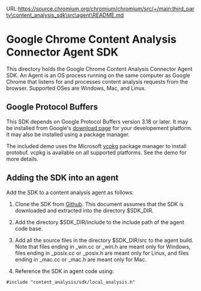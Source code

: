 URL:https://source.chromium.org/chromium/chromium/src/+/main:third_party\content_analysis_sdk\src\agent\README.md
# Google Chrome Content Analysis Connector Agent SDK

This directory holds the Google Chrome Content Analysis Connector Agent SDK.
An Agent is an OS process running on the same computer as Google Chrome
that listens for and processes content analysis requests from the browser.
Supported OSes are Windows, Mac, and Linux.

## Google Protocol Buffers

This SDK depends on Google Protocol Buffers version 3.18 or later.  It may be
installed from Google's [download page](https://developers.google.com/protocol-buffers/docs/downloads#release-packages)
for your developement platform.  It may also be installed using a package
manager.

The included demo uses the Microsoft [vcpkg](https://github.com/microsoft/vcpkg)
package manager to install protobuf.  vcpkg is available on all supported
platforms.  See the demo for more details.

## Adding the SDK into an agent

Add the SDK to a content analysis agent as follows:

1. Clone the SDK from [Github](https://github.com/chromium/content_analysis_sdk).
This document assumes that the SDK is downloaded and extracted into the
directory $SDK_DIR.

2. Add the directory $SDK_DIR/include to the include path of the agent
code base.

3. Add all the source files in the directory $SDK_DIR/src to the agent build.
Note that files ending in _win.cc or _win.h are meant only for Windows, files
ending in _posix.cc or _posix.h are meant only for Linux, and files ending in
_mac.cc or _mac.h are meant only for Mac.

4. Reference the SDK in agent code using:
```
#include "content_analysis/sdk/local_analysis.h"
```